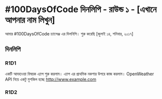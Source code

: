# #100DaysOfCode দিনলিপি - রাউন্ড ১ - [এখানে আপনার নাম লিখুন]

আমার #100DaysOfCode চ্যালেঞ্জ এর দিলনিপি। শুরু করেছি [জুলাই ১৪, শনিবার, ২০১৭]

## দিনলিপি

### R1D1 
একটি আবহাওয়া বিষয়ক এ্যাপ শুরু করলাম। এ্যাপ এর প্রাথমিক নকশার উপরে কাজ করলাম। OpenWeather API নিয়ে একটু মুশকিল হচ্ছে http://www.example.com

### R1D2
